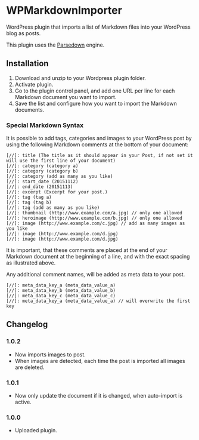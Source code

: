 # WPMarkdownImporter

WordPress plugin that imports a list of Markdown files into your WordPress blog as posts.

This plugin uses the [Parsedown](https://github.com/erusev/parsedown) engine.

## Installation

1. Download and unzip to your Wordpress plugin folder.
2. Activate plugin.
3. Go to the plugin control panel, and add one URL per line for each Markdown document you want to import.
4. Save the list and configure how you want to import the Markdown documents.

### Special Markdown Syntax

It is possible to add tags, categories and images to your WordPress post by using the following Markdown comments at the bottom of your document:

    [//]: title (The title as it should appear in your Post, if not set it will use the first line of your document)
    [//]: category (category a)
    [//]: category (category b)
    [//]: category (add as many as you like)
    [//]: start_date (20151112)
    [//]: end_date (20151113)
    [//]: excerpt (Excerpt for your post.)
    [//]: tag (tag a)
    [//]: tag (tag b)
    [//]: tag (add as many as you like)
    [//]: thumbnail (http://www.example.com/a.jpg) // only one allowed
    [//]: heroimage (http://www.example.com/b.jpg) // only one allowed
    [//]: image (http://www.example.com/c.jpg) // add as many images as you like
    [//]: image (http://www.example.com/d.jpg)
    [//]: image (http://www.example.com/d.jpg)

It is important, that these comments are placed at the end of your Markdown document at the beginning of a line, and with the exact spacing as illustrated above.

Any additional comment names, will be added as meta data to your post.

    [//]: meta_data_key_a (meta_data_value_a)
    [//]: meta_data_key_b (meta_data_value_b)
    [//]: meta_data_key_c (meta_data_value_c)
    [//]: meta_data_key_a (meta_data_value_a) // will overwrite the first key
    
## Changelog

### 1.0.2
* Now imports images to post.
* When images are detected, each time the post is imported all images are deleted.

### 1.0.1
* Now only update the document if it is changed, when auto-import is active.

### 1.0.0
* Uploaded plugin.

[//]: title (WPMarkDownImporter)
[//]: category (work)
[//]: start_date (20151112)
[//]: end_date (#)
[//]: excerpt (WordPress plugin that imports a list of Markdown files into your WordPress blog as posts.)
[//]: tag (WordPress)
[//]: tag (PHP)
[//]: tag (Markdown)
[//]: tag (GitHub)
[//]: tag (Work)
[//]: url_github (https://github.com/larjen/WPMarkdownImporter)
[//]: url_demo (#) 
[//]: url_wordpress (https://wordpress.org/plugins/WPMarkdownImporter/)
[//]: url_download (https://github.com/larjen/WPMarkdownImporter/archive/master.zip)
[//]: thumbnail (http://www.exenova.dk/download/a.jpg)
[//]: heroimage (http://www.exenova.dk/download/b.jpg)
[//]: image (http://www.exenova.dk/download/c.jpg)
[//]: image (http://www.exenova.dk/download/d.jpg)
[//]: arbitrary_meta_data_key (arbitrary_meta_data_value)